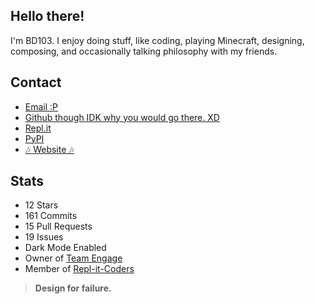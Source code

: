 ## Hello there!
I'm BD103. I enjoy doing stuff, like coding, playing Minecraft, designing, composing, and occasionally talking philosophy with my friends.

## Contact
- [Email :P](mailto:dont@stalk.me)
- [Github though IDK why you would go there. XD](https://github.com/BD103)
- [Repl.it](https://repl.io/@BD103)
- [PyPI](https://pypi.org/user/BD103/)
- [🎶 Website 🎶](https://bd103.github.io)

## Stats
- 12 Stars
- 161 Commits
- 15 Pull Requests
- 19 Issues
- Dark Mode Enabled
- Owner of [Team Engage](https://github.com/Team-Engage)
- Member of [Repl-it-Coders](https://github.com/Repl-it-Coders)

<!--
- [contribs] Contributions
- [gists] Gists
- Top Language: [top_lang]
- Top Repo: [top_repo]
-->

> **Design for failure.**
